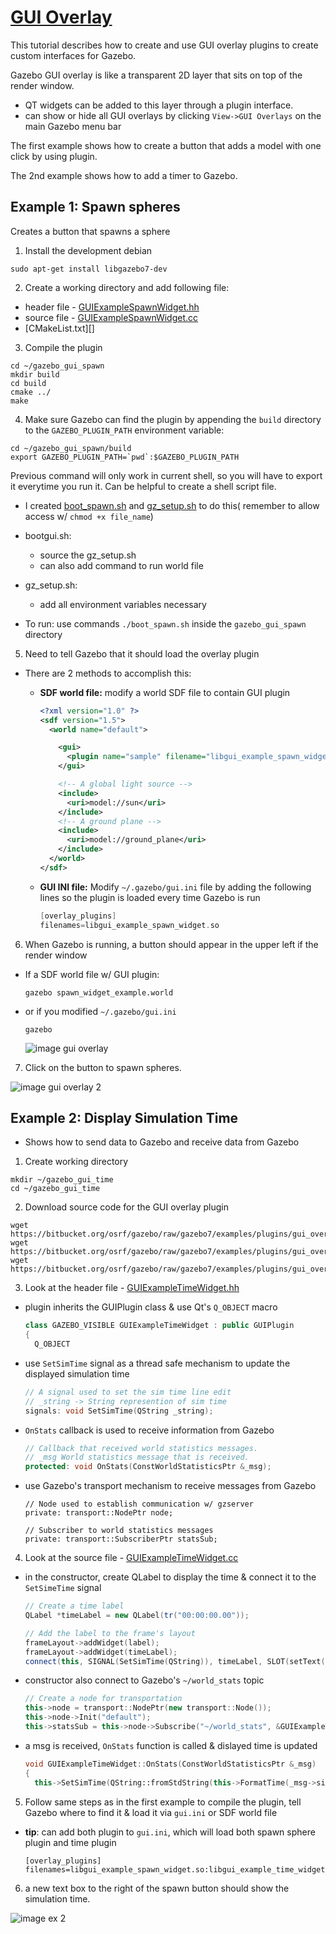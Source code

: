 # [GUI Overlay][1]

This tutorial describes how to create and use GUI overlay plugins to create custom interfaces for Gazebo.

Gazebo GUI overlay is like a transparent 2D layer that sits on top of the render window.

- QT widgets can be added to this layer through a plugin interface. 
- can show or hide all GUI overlays by clicking `View->GUI Overlays` on the main Gazebo menu bar

The first example shows how to create a button that adds a model with one click by using plugin.

The 2nd example shows how to add a timer to Gazebo.

## Example 1: Spawn spheres

Creates a button that spawns a sphere 

1. Install the development debian
  
  ```
  sudo apt-get install libgazebo7-dev
  ```

2. Create a working directory and add following file:
  - header file - [GUIExampleSpawnWidget.hh][2]
  - source file - [GUIExampleSpawnWidget.cc][3]
  - [CMakeList.txt][]

3. Compile the plugin
  
  ```
  cd ~/gazebo_gui_spawn
  mkdir build
  cd build
  cmake ../
  make
  ```
  
4. Make sure Gazebo can find the plugin by appending the `build` directory to the `GAZEBO_PLUGIN_PATH` environment variable:

  ```
  cd ~/gazebo_gui_spawn/build
  export GAZEBO_PLUGIN_PATH=`pwd`:$GAZEBO_PLUGIN_PATH
  ```
  Previous command will only work in current shell, so you will have to export it everytime you run it.  Can be helpful to create a shell script file.
  
  - I created [boot_spawn.sh][10] and [gz_setup.sh][11] to do this( remember to allow access w/ `chmod +x file_name`) 
  
  - bootgui.sh: 
    - source the gz_setup.sh
    - can also add command to run world file
    
  - gz_setup.sh: 
      - add all environment variables necessary
  
  - To run: use commands `./boot_spawn.sh` inside the `gazebo_gui_spawn` directory
    
5. Need to tell Gazebo that it should load the overlay plugin
  - There are 2 methods to accomplish this:
    - **SDF world file:** modify a world SDF file to contain GUI plugin
      
      ```xml
      <?xml version="1.0" ?>
      <sdf version="1.5">
        <world name="default">

          <gui>
            <plugin name="sample" filename="libgui_example_spawn_widget.so"/>
          </gui>

          <!-- A global light source -->
          <include>
            <uri>model://sun</uri>
          </include>
          <!-- A ground plane -->
          <include>
            <uri>model://ground_plane</uri>
          </include>
        </world>
      </sdf>
      ```
      
    - **GUI INI file:** Modify `~/.gazebo/gui.ini` file by adding the following lines so the plugin is loaded every time Gazebo is run
      
      ```c++
      [overlay_plugins]
      filenames=libgui_example_spawn_widget.so
      ```

6. When Gazebo is running, a button should appear in the upper left if the render window
  - If a SDF world file w/ GUI plugin:
    
    ```
    gazebo spawn_widget_example.world
    ```
    
  - or if you modified `~/.gazebo/gui.ini`
    
    ```
    gazebo
    ```
    
    ![image gui overlay][4]

7. Click on the button to spawn spheres.

  ![image gui overlay 2][5]

## Example 2: Display Simulation Time

- Shows how to send data to Gazebo and receive data from Gazebo

1. Create working directory
  
  ```
  mkdir ~/gazebo_gui_time
  cd ~/gazebo_gui_time
  ```

2. Download source code for the GUI overlay plugin
  
  ```
  wget https://bitbucket.org/osrf/gazebo/raw/gazebo7/examples/plugins/gui_overlay_plugin_time/GUIExampleTimeWidget.hh
  wget https://bitbucket.org/osrf/gazebo/raw/gazebo7/examples/plugins/gui_overlay_plugin_time/GUIExampleTimeWidget.cc
  wget https://bitbucket.org/osrf/gazebo/raw/gazebo7/examples/plugins/gui_overlay_plugin_time/CMakeLists.txt
  ```

3. Look at the header file - [GUIExampleTimeWidget.hh][6]
  - plugin inherits the GUIPlugin class & use Qt's `Q_OBJECT` macro
    
    ```c++
    class GAZEBO_VISIBLE GUIExampleTimeWidget : public GUIPlugin
    {
      Q_OBJECT
    ```
  
  - use `SetSimTime` signal as a thread safe mechanism to update the displayed simulation time
    
    ```c++
    // A signal used to set the sim time line edit
    // _string -> String represention of sim time
    signals: void SetSimTime(QString _string);
    ```
    
  - `OnStats` callback is used to receive information from Gazebo
  
    ```c++
    // Callback that received world statistics messages.
    // _msg World statistics message that is received.
    protected: void OnStats(ConstWorldStatisticsPtr &_msg);
    ```
  
  - use Gazebo's transport mechanism to receive messages from Gazebo
    
    ```
    // Node used to establish communication w/ gzserver
    private: transport::NodePtr node;
    
    // Subscriber to world statistics messages
    private: transport::SubscriberPtr statsSub;
    ```

4. Look at the source file - [GUIExampleTimeWidget.cc][7]
  - in the constructor, create QLabel to display the time & connect it to the `SetSimeTime` signal
    
    ```c++
    // Create a time label
    QLabel *timeLabel = new QLabel(tr("00:00:00.00"));

    // Add the label to the frame's layout
    frameLayout->addWidget(label);
    frameLayout->addWidget(timeLabel);
    connect(this, SIGNAL(SetSimTime(QString)), timeLabel, SLOT(setText(QString)), Qt::QueuedConnection);
    ```
  
  - constructor also connect to Gazebo's `~/world_stats` topic
    
    ```c++
    // Create a node for transportation
    this->node = transport::NodePtr(new transport::Node());
    this->node->Init("default");
    this->statsSub = this->node->Subscribe("~/world_stats", &GUIExampleTimeWidget::OnStats, this);
    ```
    
  - a msg is received, `OnStats` function is called & dislayed time is updated
    
    ```c++
    void GUIExampleTimeWidget::OnStats(ConstWorldStatisticsPtr &_msg)
    {
      this->SetSimTime(QString::fromStdString(this->FormatTime(_msg->sim_time())));
    ```

5. Follow same steps as in the first example to compile the plugin, tell Gazebo where to find it & load it via `gui.ini` or SDF world file
  - **tip**: can add both plugin to `gui.ini`, which will load both spawn sphere plugin and time plugin 
    
    ```
    [overlay_plugins]
    filenames=libgui_example_spawn_widget.so:libgui_example_time_widget.so
    ```

6. a new text box to the right of the spawn button should show the simulation time.
  
  ![image ex 2][8]

[1]: http://gazebosim.org/tutorials?tut=gui_overlay&cat=user_input
[2]: ../gazebo_gui_spawn/GUIExampleSpawnWidget.hh
[3]: ../gazebo_gui_spawn/GUIExampleSpawnWidget.cc
[4]: https://bitbucket.org/osrf/gazebo_tutorials/raw/default/gui_overlay/files/spawn_button.png
[5]: https://bitbucket.org/osrf/gazebo_tutorials/raw/default/gui_overlay/files/spawn_sphere.png
[6]: ../gazebo_gui_time/GUIExampleTimeWidget.hh
[7]: ../gazebo_gui_time/GUIExampleTimeWidget.cc
[8]: https://bitbucket.org/osrf/gazebo_tutorials/raw/default/gui_overlay/files/time.png
[9]: ../gazebo_categories/user_input.md
[10]: ../gazebo_gui_spawn/boot_spawn.sh
[11]: ../gazebo_gui_spawn/gz_setup.sh
[12]: ../gazebo_gui_spawn/CMakeLists.txt

